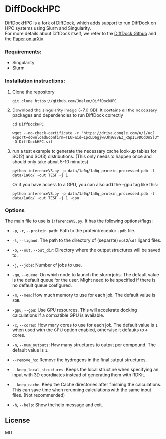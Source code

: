 # DiffDockHPC
DiffDockHPC is a fork of [DiffDock](https://github.com/gcorso/DiffDock), which adds support to run DiffDock on HPC systems using Slurm and Singularity.  
For more details about DiffDock itself, we refer to the [DiffDock Github](https://github.com/gcorso/DiffDock) and the [Paper on arXiv](https://arxiv.org/abs/2210.01776)

### Requirements:
* Singularity 
* Slurm

### Installation instructions:
1. Clone the repository  
    ```
    git clone https://github.com/Jnelen/DiffDockHPC
    ```
2. Download the singularity image (~7.6 GB). It contains all the necessary packages and dependencies to run DiffDock correctly
   ```
   cd DiffDockHPC
   ```  
   ```
   wget --no-check-certificate -r "https://drive.google.com/u/1/uc?export=download&confirm=TLUF&id=1pcLD6gjwvJhpG8vEZ_RGpILvDOdOnSl3" -O DiffDockHPC.sif
   ```  
   
3. run a test example to generate the necessary cache look-up tables for SO(2) and SO(3) distributions. (This only needs to happen once and should only take about 5-10 minutes)  
   ```
   python inferenceVS.py -p data/1a0q/1a0q_protein_processed.pdb -l data/1a0q/ -out TEST -j 1
   ```  
   Or if you have access to a GPU, you can also add the -gpu tag like this:  
   ```
   python inferenceVS.py -p data/1a0q/1a0q_protein_processed.pdb -l data/1a0q/ -out TEST -j 1 -gpu
   ```  

### Options

The main file to use is `inferenceVS.py`. It has the following options/flags:  

- `-p`, `-r`, `--protein_path`: 
  Path to the protein/receptor `.pdb` file.

- `-l`, `--ligand`: 
  The path to the directory of (separate) `mol2`/`sdf` ligand files.

- `-o`, `--out`, `--out_dir`: 
  Directory where the output structures will be saved to.

- `-j`, `--jobs`: 
  Number of jobs to use.

- `-qu`, `--queue`: 
  On which node to launch the slurm jobs. The default value is the default queue for the user. Might need to be specified if there is no default queue configured.

- `-m`, `--mem`: 
  How much memory to use for each job. The default value is `8GB`.

- `-gpu`, `--gpu`: 
  Use GPU resources. This will accelerate docking calculations if a compatible GPU is available.

- `-c`, `--cores`: 
  How many cores to use for each job. The default value is `1` when used with the GPU option enabled, otherwise it defaults to `4` cores.

- `-n`, `--num_outputs`: 
  How many structures to output per compound. The default value is `1`.

- `--remove_hs`: 
  Remove the hydrogens in the final output structures.

- `--keep_local_structures`: 
  Keeps the local structure when specifying an input with 3D coordinates instead of generating them with RDKit.

- `--keep_cache`: 
  Keep the Cache directories after finishing the calculations. This can save time when rerunning calculations with the same input files. (Not recommended)

- `-h`, `--help`: 
  Show the help message and exit.

## License
MIT

